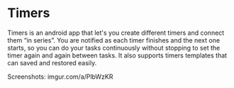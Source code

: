 # Timers
Timers is an android app that let's you create different timers and connect them “in series”. You are notified as each timer finishes and the next one starts, so you can do your tasks continuously without stopping to set the timer again and again between tasks. It also supports timers templates that can saved and restored easily.

Screenshots: imgur.com/a/PlbWzKR
